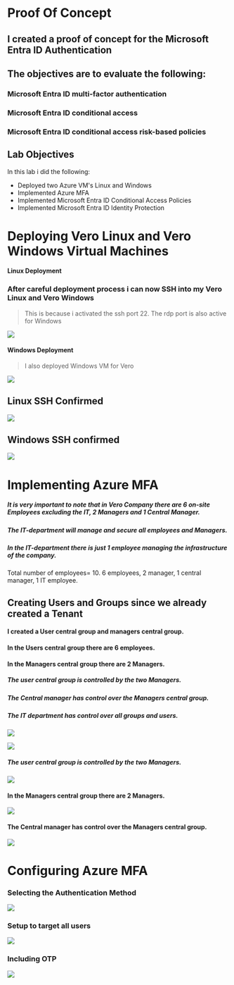 # Proof Of Concept
## I created a proof of concept for the Microsoft Entra ID Authentication
## The objectives are to evaluate the following:
### Microsoft Entra ID multi-factor authentication
### Microsoft Entra ID conditional access
### Microsoft Entra ID conditional access risk-based policies

## Lab Objectives

In this lab i did the following: 

- Deployed two Azure VM's Linux and Windows
- Implemented Azure MFA
- Implemented Microsoft Entra ID Conditional Access Policies 
- Implemented Microsoft Entra ID Identity Protection

# Deploying Vero Linux and Vero Windows Virtual Machines


#### Linux Deployment

### After careful deployment process i can now SSH into my Vero Linux and Vero Windows

> This is because i activated the ssh port 22. The rdp port is also active for Windows
>

![ ](Assets/linux.png)

#### Windows Deployment

> I also deployed Windows VM for Vero


![ ](Assets/windows.png)

## Linux SSH Confirmed 


![ ](Assets/verolinux.png)

## Windows SSH confirmed


![ ](Assets/verowindows.png)

# Implementing  Azure MFA

##### It is very important to note that in Vero Company there are 6 on-site Employees excluding the IT, 2 Managers and 1 Central Manager. 
##### The IT-department will manage and secure all employees and Managers.

##### In the IT-department there is just 1 employee managing the infrastructure of the company.
Total number of employees= 10. 6 employees, 2 manager, 1 central manager, 1 IT employee.

## Creating Users and Groups since we already created a Tenant

#### I created a User central group and managers central group.
#### In the Users central group there are 6 employees. 
#### In the Managers central group there are 2 Managers.

##### The user central group is controlled by the two Managers.

##### The Central manager has control over the Managers central group.
##### The IT department has control over all groups and users.

![ ](Assets/creat.png)


![ ](Assets/userscreated.png)

##### The user central group is controlled by the two Managers.

![ ](Assets/ucg.png)

#### In the Managers central group there are 2 Managers.

![ ](Assets/mcg.png)

#### The Central manager has control over the Managers central group.

![ ](Assets/topcontrol.png)

# Configuring Azure MFA 

###  Selecting the Authentication Method

![ ](Assets/MFA1.png)

### Setup to target all users

![ ](Assets/MFA2.png)

### Including OTP 

![ ](Assets/MFA3.png)

